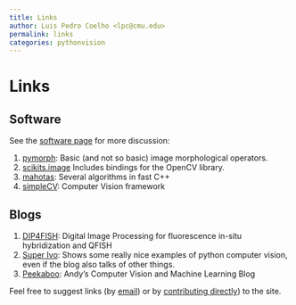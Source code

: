 ```yaml
---
title: Links
author: Luis Pedro Coelho <lpc@cmu.edu>
permalink: links
categories: pythonvision
---
```


# Links

## Software
See the [software page](/software) for more discussion:

1.  [pymorph](http://luispedro.org/software/pymorph): Basic (and not so
    basic) image morphological operators.
2.  [scikits.image](http://scikits.appspot.com/image) Includes bindings
    for the OpenCV library.
3.  [mahotas](http://luispedro.org/software/mahotas): Several algorithms
    in fast C++
4.  [simpleCV](http://www.simplecv.org/): Computer Vision framework

## Blogs

1.  [DIP4FISH](http://dip4fish.blogspot.com): Digital Image Processing
    for fluorescence in-situ hybridization and QFISH
2.  [Super Ivo](http://superivo.wordpress.com/): Shows some really nice
    examples of python computer vision, even if the blog also talks of
    other things.
3.  [Peekaboo](http://peekaboo-vision.blogspot.com/): Andy’s Computer
    Vision and Machine Learning Blog

Feel free to suggest links (by [email](mailto:luis@luispedro.org)) or by
[contributing directly](http://github.com/luispedro/pythonvision_org))
to the site.

